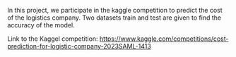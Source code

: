 In this project, we participate in the kaggle competition to predict the cost of the logistics company. Two datasets train and test are given to find the accuracy of the model.

Link to the Kaggel competition:
https://www.kaggle.com/competitions/cost-prediction-for-logistic-company-2023SAML-1413
